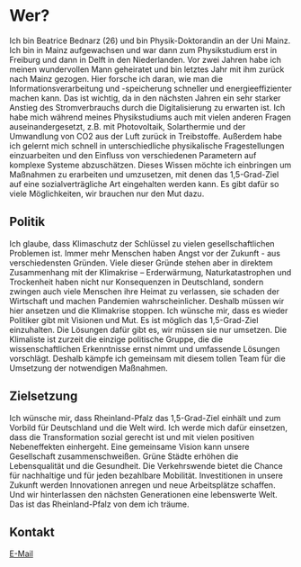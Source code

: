 # Wer?

Ich bin Beatrice Bednarz (26) und bin Physik-Doktorandin an der Uni Mainz. Ich bin in Mainz aufgewachsen und war dann zum Physikstudium erst in Freiburg und dann in Delft in den Niederlanden. Vor zwei Jahren habe ich meinen wundervollen Mann geheiratet und bin letztes Jahr mit ihm zurück nach Mainz gezogen. Hier forsche ich daran, wie man die Informationsverarbeitung und -speicherung schneller und energieeffizienter machen kann. Das ist wichtig, da in den nächsten Jahren ein sehr starker Anstieg des Stromverbrauchs durch die Digitalisierung zu erwarten ist.
Ich habe mich während meines Physikstudiums auch mit vielen anderen Fragen auseinandergesetzt, z.B. mit Photovoltaik, Solarthermie und der Umwandlung von CO2 aus der Luft zurück in Treibstoffe. Außerdem habe ich gelernt mich schnell in unterschiedliche physikalische Fragestellungen einzuarbeiten und den Einfluss von verschiedenen Parametern auf komplexe Systeme abzuschätzen. Dieses Wissen möchte ich einbringen um Maßnahmen zu erarbeiten und umzusetzen, mit denen das 1,5-Grad-Ziel auf eine sozialverträgliche Art eingehalten werden kann. Es gibt dafür so viele Möglichkeiten, wir brauchen nur den Mut dazu.

## Politik

Ich glaube, dass Klimaschutz der Schlüssel zu vielen gesellschaftlichen Problemen ist. Immer mehr Menschen haben Angst vor der Zukunft - aus verschiedensten Gründen. Viele dieser Gründe stehen aber in direktem Zusammenhang mit der Klimakrise – Erderwärmung, Naturkatastrophen und Trockenheit haben nicht nur Konsequenzen in Deutschland, sondern zwingen auch viele Menschen ihre Heimat zu verlassen, sie schaden der Wirtschaft und machen Pandemien wahrscheinlicher. Deshalb müssen wir hier ansetzen und die Klimakrise stoppen. Ich wünsche mir, dass es wieder Politiker gibt mit Visionen und Mut. Es ist möglich das 1,5-Grad-Ziel einzuhalten. Die Lösungen dafür gibt es, wir müssen sie nur umsetzen. Die Klimaliste ist zurzeit die einzige politische Gruppe, die die wissenschaftlichen Erkenntnisse ernst nimmt und umfassende Lösungen vorschlägt. Deshalb kämpfe ich gemeinsam mit diesem tollen Team für die Umsetzung der notwendigen Maßnahmen.

## Zielsetzung

Ich wünsche mir, dass Rheinland-Pfalz das 1,5-Grad-Ziel einhält und zum Vorbild für Deutschland und die Welt wird. Ich werde mich dafür einsetzen, dass die Transformation sozial gerecht ist und mit vielen positiven Nebeneffekten einhergeht. Eine gemeinsame Vision kann unsere Gesellschaft zusammenschweißen. Grüne Städte erhöhen die Lebensqualität und die Gesundheit. Die Verkehrswende bietet die Chance für nachhaltige und für jeden bezahlbare Mobilität. Investitionen in unsere Zukunft werden Innovationen anregen und neue Arbeitsplätze schaffen. Und wir hinterlassen den nächsten Generationen eine lebenswerte Welt. Das ist das Rheinland-Pfalz von dem ich träume.

## Kontakt

<a href = "beatrice.bednarz@klimalisterlp.de" style="color:inherit; background:inherit;"> E-Mail </a>
